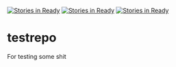 [![Stories in Ready](https://badge.waffle.io/rguptatest/testrepo.png?label=ready&title=Ready)](https://waffle.io/rguptatest/testrepo)
[![Stories in Ready](https://badge.waffle.io/rguptatest/testrepo.png?label=ready&title=Ready)](https://waffle.io/rguptatest/testrepo)
[![Stories in Ready](https://badge.waffle.io/SirCmpwn/testrepo.png?label=ready&title=Ready)](https://waffle.io/SirCmpwn/testrepo)
# testrepo

For testing some shit
